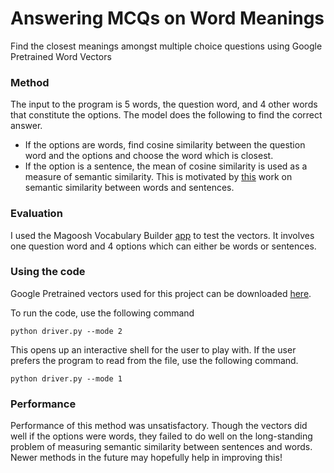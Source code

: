 # Answering MCQs on Word Meanings
Find the closest meanings amongst multiple choice questions using Google Pretrained Word Vectors

### Method
The input to the program is 5 words, the question word, and 4 other words that constitute the options. The model does the following to find the correct answer.

* If the options are words, find cosine similarity between the question word and the options and choose the word which is closest.
* If the option is a sentence, the mean of cosine similarity is used as a measure of semantic similarity. This is motivated by [this](http://white.ucc.asn.au/publications/White2015SentVecMeaning.pdf) work on semantic similarity between words and sentences.

### Evaluation
I used the Magoosh Vocabulary Builder [app](https://gre.magoosh.com/builder/vocabulary/app#/sections) to test the vectors. It involves one question word and 4 options which can either be words or sentences.

### Using the code

Google Pretrained vectors used for this project can be downloaded [here](https://drive.google.com/file/d/0B7XkCwpI5KDYNlNUTTlSS21pQmM/edit?usp=sharing).

To run the code, use the following command
```shell
python driver.py --mode 2
```

This opens up an interactive shell for the user to play with. If the user prefers the program to read from the file, use the following command.
```shell
python driver.py --mode 1
```

### Performance
Performance of this method was unsatisfactory. Though the vectors did well if the options were words, they failed to do well on the long-standing problem of measuring semantic similarity between sentences and words. Newer methods in the future may hopefully help in improving this!
